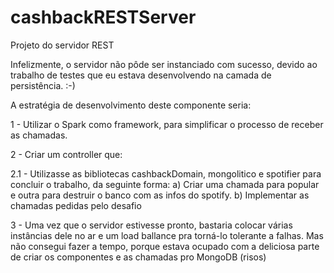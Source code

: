 # cashbackRESTServer
Projeto do servidor REST

Infelizmente, o servidor não pôde ser instanciado com sucesso, devido ao trabalho de testes que eu estava desenvolvendo na camada de persistência. :-)

A estratégia de desenvolvimento deste componente seria:

1 - Utilizar o Spark como framework, para simplificar o processo de receber as chamadas.

2 - Criar um controller que:

2.1 - Utilizasse as bibliotecas cashbackDomain, mongolitico e spotifier para concluir o trabalho, da seguinte forma:
a) Criar uma chamada para popular e outra para destruir o banco com as infos do spotify.
b) Implementar as chamadas pedidas pelo desafio

3 - Uma vez que o servidor estivesse pronto, bastaria colocar várias instâncias dele no ar e um load ballance pra torná-lo tolerante a falhas. Mas não consegui fazer a tempo, porque estava ocupado com a deliciosa parte de criar os componentes e as chamadas pro MongoDB (risos)
